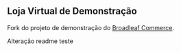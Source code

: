 ## Loja Virtual de Demonstração

Fork do projeto de demonstração do [Broadleaf Commerce](http://www.broadleafcommerce.org).

Alteração readme
teste
